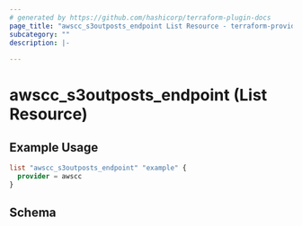 ```yaml
---
# generated by https://github.com/hashicorp/terraform-plugin-docs
page_title: "awscc_s3outposts_endpoint List Resource - terraform-provider-awscc"
subcategory: ""
description: |-
  
---
```


# awscc_s3outposts_endpoint (List Resource)



## Example Usage

```terraform
list "awscc_s3outposts_endpoint" "example" {
  provider = awscc
}
```

<!-- schema generated by tfplugindocs -->
## Schema
